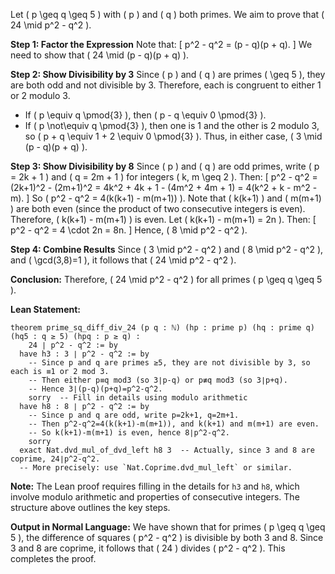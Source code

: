 Let \( p \geq q \geq 5 \) with \( p \) and \( q \) both primes. We aim to prove that \( 24 \mid p^2 - q^2 \).

**Step 1: Factor the Expression**
Note that:
\[
p^2 - q^2 = (p - q)(p + q).
\]
We need to show that \( 24 \mid (p - q)(p + q) \).

**Step 2: Show Divisibility by 3**
Since \( p \) and \( q \) are primes \( \geq 5 \), they are both odd and not divisible by 3. Therefore, each is congruent to either 1 or 2 modulo 3.
- If \( p \equiv q \pmod{3} \), then \( p - q \equiv 0 \pmod{3} \).
- If \( p \not\equiv q \pmod{3} \), then one is 1 and the other is 2 modulo 3, so \( p + q \equiv 1 + 2 \equiv 0 \pmod{3} \).
Thus, in either case, \( 3 \mid (p - q)(p + q) \).

**Step 3: Show Divisibility by 8**
Since \( p \) and \( q \) are odd primes, write \( p = 2k + 1 \) and \( q = 2m + 1 \) for integers \( k, m \geq 2 \).
Then:
\[
p^2 - q^2 = (2k+1)^2 - (2m+1)^2 = 4k^2 + 4k + 1 - (4m^2 + 4m + 1) = 4(k^2 + k - m^2 - m).
\]
So \( p^2 - q^2 = 4(k(k+1) - m(m+1)) \).
Note that \( k(k+1) \) and \( m(m+1) \) are both even (since the product of two consecutive integers is even). Therefore, \( k(k+1) - m(m+1) \) is even. Let \( k(k+1) - m(m+1) = 2n \). Then:
\[
p^2 - q^2 = 4 \cdot 2n = 8n.
\]
Hence, \( 8 \mid p^2 - q^2 \).

**Step 4: Combine Results**
Since \( 3 \mid p^2 - q^2 \) and \( 8 \mid p^2 - q^2 \), and \( \gcd(3,8)=1 \), it follows that \( 24 \mid p^2 - q^2 \).

**Conclusion:**
Therefore, \( 24 \mid p^2 - q^2 \) for all primes \( p \geq q \geq 5 \).

**Lean Statement:**
```lean
theorem prime_sq_diff_div_24 (p q : ℕ) (hp : prime p) (hq : prime q) (hq5 : q ≥ 5) (hpq : p ≥ q) :
    24 ∣ p^2 - q^2 := by
  have h3 : 3 ∣ p^2 - q^2 := by
    -- Since p and q are primes ≥5, they are not divisible by 3, so each is ≡1 or 2 mod 3.
    -- Then either p≡q mod3 (so 3∣p-q) or p≢q mod3 (so 3∣p+q).
    -- Hence 3∣(p-q)(p+q)=p^2-q^2.
    sorry  -- Fill in details using modulo arithmetic
  have h8 : 8 ∣ p^2 - q^2 := by
    -- Since p and q are odd, write p=2k+1, q=2m+1.
    -- Then p^2-q^2=4(k(k+1)-m(m+1)), and k(k+1) and m(m+1) are even.
    -- So k(k+1)-m(m+1) is even, hence 8∣p^2-q^2.
    sorry
  exact Nat.dvd_mul_of_dvd_left h8 3  -- Actually, since 3 and 8 are coprime, 24∣p^2-q^2.
  -- More precisely: use `Nat.Coprime.dvd_mul_left` or similar.
```

**Note:** The Lean proof requires filling in the details for `h3` and `h8`, which involve modulo arithmetic and properties of consecutive integers. The structure above outlines the key steps.

**Output in Normal Language:**
We have shown that for primes \( p \geq q \geq 5 \), the difference of squares \( p^2 - q^2 \) is divisible by both 3 and 8. Since 3 and 8 are coprime, it follows that \( 24 \) divides \( p^2 - q^2 \). This completes the proof.
